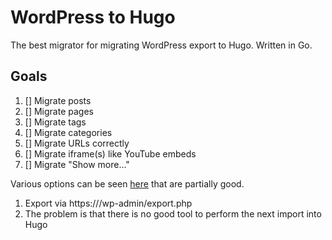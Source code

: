 
# WordPress to Hugo

The best migrator for migrating WordPress export to Hugo.
Written in Go.

## Goals

1. [] Migrate posts
1. [] Migrate pages
1. [] Migrate tags
1. [] Migrate categories
1. [] Migrate URLs correctly
1. [] Migrate iframe(s) like YouTube embeds
1. [] Migrate "Show more..."

Various options can be seen [here](https://gohugo.io/tools/migrations/) that are partially good.

1. Export via https://<website>/wp-admin/export.php
1. The problem is that there is no good tool to perform the next import into Hugo
